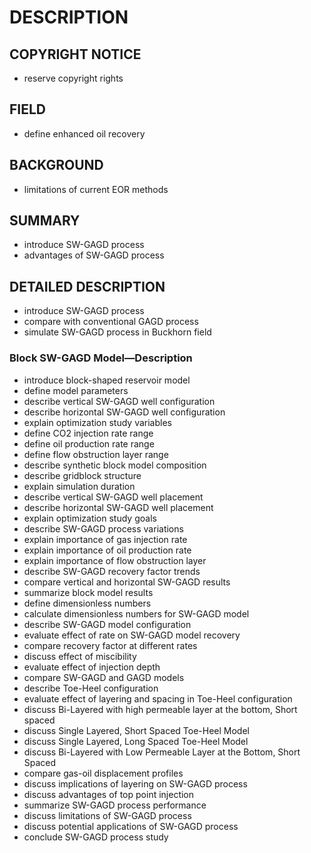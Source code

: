 # DESCRIPTION

## COPYRIGHT NOTICE

- reserve copyright rights

## FIELD

- define enhanced oil recovery

## BACKGROUND

- limitations of current EOR methods

## SUMMARY

- introduce SW-GAGD process
- advantages of SW-GAGD process

## DETAILED DESCRIPTION

- introduce SW-GAGD process
- compare with conventional GAGD process
- simulate SW-GAGD process in Buckhorn field

### Block SW-GAGD Model—Description

- introduce block-shaped reservoir model
- define model parameters
- describe vertical SW-GAGD well configuration
- describe horizontal SW-GAGD well configuration
- explain optimization study variables
- define CO2 injection rate range
- define oil production rate range
- define flow obstruction layer range
- describe synthetic block model composition
- describe gridblock structure
- explain simulation duration
- describe vertical SW-GAGD well placement
- describe horizontal SW-GAGD well placement
- explain optimization study goals
- describe SW-GAGD process variations
- explain importance of gas injection rate
- explain importance of oil production rate
- explain importance of flow obstruction layer
- describe SW-GAGD recovery factor trends
- compare vertical and horizontal SW-GAGD results
- summarize block model results
- define dimensionless numbers
- calculate dimensionless numbers for SW-GAGD model
- describe SW-GAGD model configuration
- evaluate effect of rate on SW-GAGD model recovery
- compare recovery factor at different rates
- discuss effect of miscibility
- evaluate effect of injection depth
- compare SW-GAGD and GAGD models
- describe Toe-Heel configuration
- evaluate effect of layering and spacing in Toe-Heel configuration
- discuss Bi-Layered with high permeable layer at the bottom, Short spaced
- discuss Single Layered, Short Spaced Toe-Heel Model
- discuss Single Layered, Long Spaced Toe-Heel Model
- discuss Bi-Layered with Low Permeable Layer at the Bottom, Short Spaced
- compare gas-oil displacement profiles
- discuss implications of layering on SW-GAGD process
- discuss advantages of top point injection
- summarize SW-GAGD process performance
- discuss limitations of SW-GAGD process
- discuss potential applications of SW-GAGD process
- conclude SW-GAGD process study

